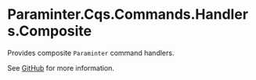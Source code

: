 # Paraminter.Cqs.Commands.Handlers.Composite

Provides composite `Paraminter` command handlers.

See [GitHub](https://github.com/Paraminter/Paraminter.Cqs.Commands) for more information.